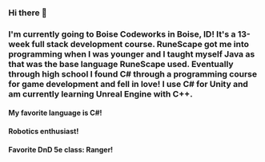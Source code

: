 ### Hi there 👋

<h3>I'm currently going to Boise Codeworks in Boise, ID! It's a 13-week full stack development course. RuneScape got me into programming when I was younger and I taught myself Java as that was the base language RuneScape used. Eventually through high school I found C# through a programming course for game development and fell in love! I use C# for Unity and am currently learning Unreal Engine  with C++. </h3>

<h4>My favorite language is C#!</h4>
<h4>Robotics enthusiast!</h4>
<h4>Favorite DnD 5e class: Ranger!</h4>
<!--
**ChrisJCurry/ChrisJCurry** is a ✨ _special_ ✨ repository because its `README.md` (this file) appears on your GitHub profile.

Here are some ideas to get you started:

- 🔭 I’m currently working on ...
- 🌱 I’m currently learning ...
- 👯 I’m looking to collaborate on ...
- 🤔 I’m looking for help with ...
- 💬 Ask me about ...
- 📫 How to reach me: ...
- 😄 Pronouns: ...
- ⚡ Fun fact: ...
-->
